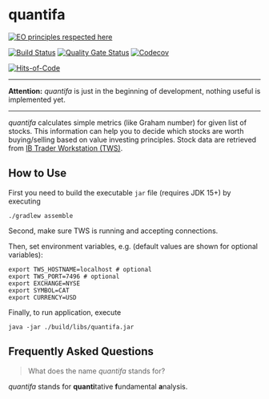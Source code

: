 # quantifa

[![EO principles respected here](https://www.elegantobjects.org/badge.svg)](https://www.elegantobjects.org)

[![Build Status](https://travis-ci.com/ivankohut/quantifa.svg?branch=master)](https://travis-ci.com/ivankohut/quantifa)
[![Quality Gate Status](https://sonarcloud.io/api/project_badges/measure?project=ivankohut_quantifa&metric=alert_status)](https://sonarcloud.io/dashboard?id=ivankohut_quantifa)
[![Codecov](https://codecov.io/gh/ivankohut/quantifa/branch/master/graph/badge.svg)](https://codecov.io/gh/ivankohut/quantifa)

[![Hits-of-Code](https://hitsofcode.com/github/ivankohut/quantifa)](https://hitsofcode.com/view/github/ivankohut/quantifa)

---
**Attention:** *quantifa* is just in the beginning of development, nothing
useful is implemented yet.

---

*quantifa* calculates simple metrics (like Graham number) for given list of
stocks. This information can help you to decide which stocks are worth
buying/selling based on value investing principles. Stock data are retrieved
from [IB Trader Workstation (TWS)](https://www1.interactivebrokers.com/en/index.php?f=14099).

## How to Use

First you need to build the executable `jar` file (requires JDK 15+) by
executing

```shell script
./gradlew assemble
```

Second, make sure TWS is running and accepting connections.

Then, set environment variables, e.g. (default values are shown for optional
variables):

```shell
export TWS_HOSTNAME=localhost # optional
export TWS_PORT=7496 # optional
export EXCHANGE=NYSE
export SYMBOL=CAT
export CURRENCY=USD
```

Finally, to run application, execute

```shell script
java -jar ./build/libs/quantifa.jar
```

## Frequently Asked Questions

> What does the name *quantifa* stands for?

*quantifa* stands for **quanti**tative **f**undamental **a**nalysis.
